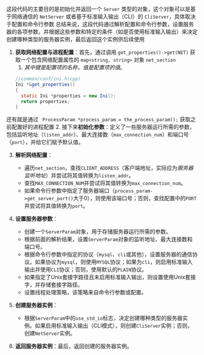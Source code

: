 这段代码的主要目的是初始化并返回一个 `Server` 类型的对象，这个对象可以是基于网络通信的 `NetServer` 或者基于标准输入输出（CLI）的 `CliServer`，具体取决于配置和命令行参数
总结来说，这段代码通过解析配置和命令行参数，设置服务器的各项参数，并根据这些参数和特定的条件（如是否使用标准输入输出）来决定创建哪种类型的服务器实例，最后返回这个实例供后续使用

1. **获取网络配置与进程配置**：首先，通过调用 `get_properties()->get(NET)` 获取一个包含网络配置属性的 `map<string, string>` 对象 `net_section`
	1. *其中键是配置项的名称，值是配置项的值*。
    ```java
    //common/conf/ini.h(cpp)
    Ini *&get_properties()
    {
      static Ini *properties = new Ini();
      return properties;
    }
    ```
还有就是通过 ` ProcessParam *process_param = the_process_param();` 获取之前配置好的进程配置
2. 接下来**初始化参数**：定义了一些服务器运行所需的参数，包括监听地址（`listen_addr`）、最大连接数（`max_connection_num`）和端口号（`port`），并给它们赋予默认值。
    
3. **解析网络配置**：
    - 遍历`net_section`，查找`CLIENT_ADDRESS`（客户端地址，实际应为*服务器监听地址*）并尝试将其值转换为`listen_addr`。
    - 查找`MAX_CONNECTION_NUM`并尝试将其值转换为`max_connection_num`。
    - 如果命令行参数中指定了服务器端口（`process_param->get_server_port()`大于0），则使用该端口号；否则，查找配置中的`PORT`并尝试将其值转换为`port`。
4. **设置服务器参数**：
    
    - 创建一个`ServerParam`对象，用于存储服务器运行所需的参数。
    - 根据前面的解析结果，设置`ServerParam`对象的监听地址、最大连接数和端口号。
    - 根据命令行参数中指定的协议（`mysql`、`cli`或其他），设置服务器的通信协议。如果协议为`mysql`，则使用`MYSQL`协议；如果为`cli`，则启用标准输入输出并使用`CLI`协议；否则，使用默认的`PLAIN`协议。
    - 如果指定了Unix套接字路径且未启用标准输入输出，则设置使用Unix套接字，并存储套接字路径。
    - 设置线程处理策略，该策略来自命令行参数或配置。
5. **创建服务器实例**：
    
    - 根据`ServerParam`中的`use_std_io`标志，决定创建哪种类型的服务器实例。如果启用标准输入输出（CLI模式），则创建`CliServer`实例；否则，创建`NetServer`实例。
6. **返回服务器实例**：最后，返回创建的服务器实例。